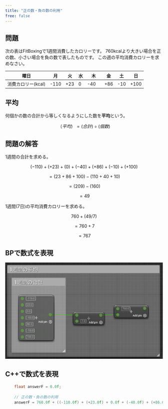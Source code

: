 ```yaml
---
title: "正の数・負の数の利用"
free: false
---
```



## 問題

次の表はFitBoxingで1週間消費したカロリーです。
760kcalより大きい場合を正の数、小さい場合を負の数で表したものです。
この週の平均消費カロリーを求めなさい。

|曜日| 月 | 火 | 水 | 木 | 金 | 土 | 日 |  
|---| --- |--- |--- |--- |--- |--- |--- |
|消費カロリー(kcal)| -110 | +23| 0| -40　| +86 | -10 | +100| 

## 平均

何個かの数の合計から等しくなるようにした数を**平均**という。

$$
（平均）= (合計) \div (個数)
$$

## 問題の解答

1週間の合計を求める。

$$
  (-110) + (+23) + (0) + (-40) + (+86) + (-10) + (+100)
$$

$$
  = (23+86+100) - (110+40+10)
$$

$$
  = (209) - (160)
$$

$$
  = 49
$$

1週間(7日)の平均消費カロリーを求める。

$$
  760 + (49 / 7)
$$

$$
　= 760 + 7
$$

$$
  = 767
$$

## BPで数式を表現

![](/images/books/book-ue5_mathematical_programming/chap_02_use_of_positive_and_negative_numbers/2022-07-18-18-41-58.png)

## C++で数式を表現

```cpp
	float answerF = 0.0f;

	// 正の数・負の数の利用
	answerF = 760.0f + ((-110.0f) + (+23.0f) + 0.0f + (-40.0f) + (+86.0f) + (-10.0f) + (+100.0f)) / 7.0f;
```
